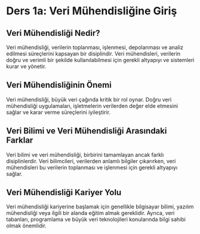 # Ders 1a: Veri Mühendisliğine Giriş

## Veri Mühendisliği Nedir?
Veri mühendisliği, verilerin toplanması, işlenmesi, depolanması ve analiz edilmesi süreçlerini kapsayan bir disiplindir. Veri mühendisleri, verilerin doğru ve verimli bir şekilde kullanılabilmesi için gerekli altyapıyı ve sistemleri kurar ve yönetir.

## Veri Mühendisliğinin Önemi
Veri mühendisliği, büyük veri çağında kritik bir rol oynar. Doğru veri mühendisliği uygulamaları, işletmelerin verilerden değer elde etmesini sağlar ve karar verme süreçlerini iyileştirir.

## Veri Bilimi ve Veri Mühendisliği Arasındaki Farklar
Veri bilimi ve veri mühendisliği, birbirini tamamlayan ancak farklı disiplinlerdir. Veri bilimcileri, verilerden anlamlı bilgiler çıkarırken, veri mühendisleri bu verilerin toplanması ve işlenmesi için gerekli altyapıyı sağlar.

## Veri Mühendisliği Kariyer Yolu
Veri mühendisliği kariyerine başlamak için genellikle bilgisayar bilimi, yazılım mühendisliği veya ilgili bir alanda eğitim almak gereklidir. Ayrıca, veri tabanları, programlama ve büyük veri teknolojileri konularında bilgi sahibi olmak önemlidir.
